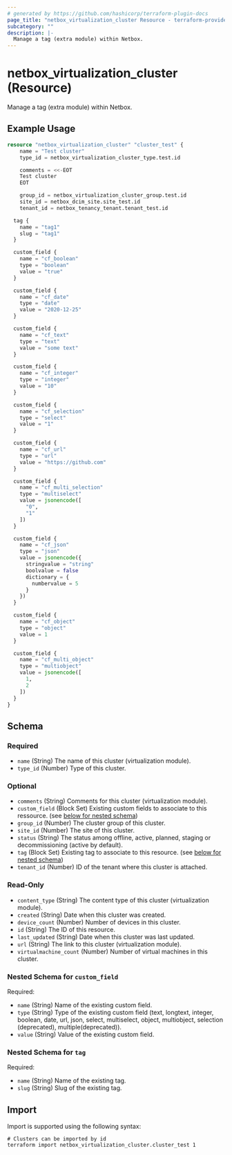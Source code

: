 ```yaml
---
# generated by https://github.com/hashicorp/terraform-plugin-docs
page_title: "netbox_virtualization_cluster Resource - terraform-provider-netbox"
subcategory: ""
description: |-
  Manage a tag (extra module) within Netbox.
---
```


# netbox_virtualization_cluster (Resource)

Manage a tag (extra module) within Netbox.

## Example Usage

```terraform
resource "netbox_virtualization_cluster" "cluster_test" {
	name = "Test cluster"
	type_id = netbox_virtualization_cluster_type.test.id

	comments = <<-EOT
	Test cluster
	EOT

	group_id = netbox_virtualization_cluster_group.test.id
	site_id = netbox_dcim_site.site_test.id
	tenant_id = netbox_tenancy_tenant.tenant_test.id

  tag {
    name = "tag1"
    slug = "tag1"
  }

  custom_field {
    name = "cf_boolean"
    type = "boolean"
    value = "true"
  }

  custom_field {
    name = "cf_date"
    type = "date"
    value = "2020-12-25"
  }

  custom_field {
    name = "cf_text"
    type = "text"
    value = "some text"
  }

  custom_field {
    name = "cf_integer"
    type = "integer"
    value = "10"
  }

  custom_field {
    name = "cf_selection"
    type = "select"
    value = "1"
  }

  custom_field {
    name = "cf_url"
    type = "url"
    value = "https://github.com"
  }

  custom_field {
    name = "cf_multi_selection"
    type = "multiselect"
    value = jsonencode([
      "0",
      "1"
    ])
  }

  custom_field {
    name = "cf_json"
    type = "json"
    value = jsonencode({
      stringvalue = "string"
      boolvalue = false
      dictionary = {
        numbervalue = 5
      }
    })
  }

  custom_field {
    name = "cf_object"
    type = "object"
    value = 1
  }

  custom_field {
    name = "cf_multi_object"
    type = "multiobject"
    value = jsonencode([
      1,
      2
    ])
  }
}
```

<!-- schema generated by tfplugindocs -->
## Schema

### Required

- `name` (String) The name of this cluster (virtualization module).
- `type_id` (Number) Type of this cluster.

### Optional

- `comments` (String) Comments for this cluster (virtualization module).
- `custom_field` (Block Set) Existing custom fields to associate to this ressource. (see [below for nested schema](#nestedblock--custom_field))
- `group_id` (Number) The cluster group of this cluster.
- `site_id` (Number) The site of this cluster.
- `status` (String) The status among offline, active, planned, staging or decommissioning (active by default).
- `tag` (Block Set) Existing tag to associate to this resource. (see [below for nested schema](#nestedblock--tag))
- `tenant_id` (Number) ID of the tenant where this cluster is attached.

### Read-Only

- `content_type` (String) The content type of this cluster (virtualization module).
- `created` (String) Date when this cluster was created.
- `device_count` (Number) Number of devices in this cluster.
- `id` (String) The ID of this resource.
- `last_updated` (String) Date when this cluster was last updated.
- `url` (String) The link to this cluster (virtualization module).
- `virtualmachine_count` (Number) Number of virtual machines in this cluster.

<a id="nestedblock--custom_field"></a>
### Nested Schema for `custom_field`

Required:

- `name` (String) Name of the existing custom field.
- `type` (String) Type of the existing custom field (text, longtext, integer, boolean, date, url, json, select, multiselect, object, multiobject, selection (deprecated), multiple(deprecated)).
- `value` (String) Value of the existing custom field.


<a id="nestedblock--tag"></a>
### Nested Schema for `tag`

Required:

- `name` (String) Name of the existing tag.
- `slug` (String) Slug of the existing tag.

## Import

Import is supported using the following syntax:

```shell
# Clusters can be imported by id
terraform import netbox_virtualization_cluster.cluster_test 1
```
